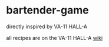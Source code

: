 # bartender-game
directly inspired by VA-11 HALL-A

all recipes are on the VA-11 HALL-A [wiki](https://va11halla.fandom.com/wiki/Drinktionary)
